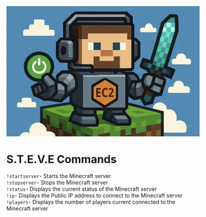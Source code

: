 ![Diagram](STEVE.jpg)
# S.T.E.V.E Commands
`!startserver`- Starts the Minecraft server <br>
`!stopserver`- Stops the Minecraft server <br>
`!status`- Displays the current status of the Minecraft server <br>
`!ip`- Displays the Public IP address to connect to the Minecraft server <br>
`!players`- Displays the number of players current connected to the Minecraft server <br>
